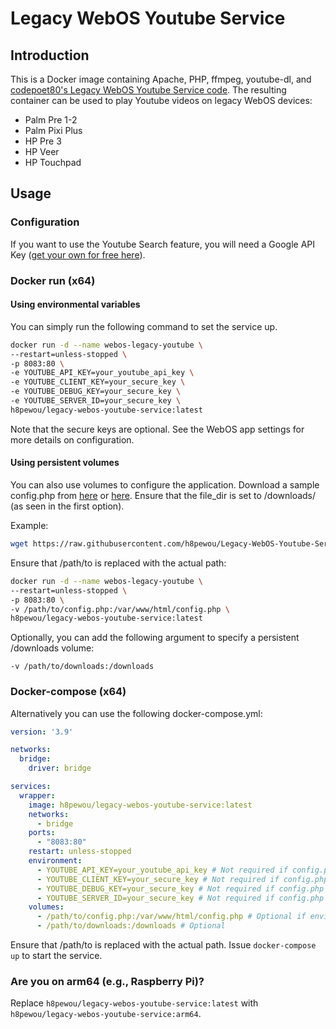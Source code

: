 # Legacy WebOS Youtube Service

## Introduction
This is a Docker image containing Apache, PHP, ffmpeg, youtube-dl, and [codepoet80's Legacy WebOS Youtube Service code](https://github.com/codepoet80/metube-php-servicewrapper). The resulting container can be used to play Youtube videos on legacy WebOS devices:

 - Palm Pre 1-2
 - Palm Pixi Plus
 - HP Pre 3
 - HP Veer
 - HP Touchpad

## Usage

### Configuration

If you want to use the Youtube Search feature, you will need a Google API Key ([get your own for free here](https://developers.google.com/youtube/v3/getting-started)).


### Docker run (x64)

#### Using environmental variables
You can simply run the following command to set the service up. 

```bash
docker run -d --name webos-legacy-youtube \
--restart=unless-stopped \
-p 8083:80 \
-e YOUTUBE_API_KEY=your_youtube_api_key \
-e YOUTUBE_CLIENT_KEY=your_secure_key \
-e YOUTUBE_DEBUG_KEY=your_secure_key \
-e YOUTUBE_SERVER_ID=your_secure_key \
h8pewou/legacy-webos-youtube-service:latest
```

Note that the secure keys are optional. See the WebOS app settings for more details on configuration.


#### Using persistent volumes

You can also use volumes to configure the application. Download a sample config.php from [here](https://raw.githubusercontent.com/h8pewou/Legacy-WebOS-Youtube-Service/main/docker-youtube-config-sample.php) or [here](https://raw.githubusercontent.com/codepoet80/metube-php-servicewrapper/main/config-sample.php). Ensure that the file_dir is set to /downloads/ (as seen in the first option).


Example:
```bash
wget https://raw.githubusercontent.com/h8pewou/Legacy-WebOS-Youtube-Service/main/docker-youtube-config-sample.php
```

Ensure that /path/to is replaced with the actual path:

```bash
docker run -d --name webos-legacy-youtube \
--restart=unless-stopped \
-p 8083:80 \
-v /path/to/config.php:/var/www/html/config.php \
h8pewou/legacy-webos-youtube-service:latest
```

Optionally, you can add the following argument to specify a persistent /downloads volume:
```
-v /path/to/downloads:/downloads
```

### Docker-compose (x64)

Alternatively you can use the following docker-compose.yml:

```yaml
version: '3.9'

networks:
  bridge:
    driver: bridge

services:
  wrapper:
    image: h8pewou/legacy-webos-youtube-service:latest
    networks:
      - bridge
    ports:
      - "8083:80"
    restart: unless-stopped
    environment:
      - YOUTUBE_API_KEY=your_youtube_api_key # Not required if config.php volume is configured
      - YOUTUBE_CLIENT_KEY=your_secure_key # Not required if config.php volume is configured
      - YOUTUBE_DEBUG_KEY=your_secure_key # Not required if config.php volume is configured
      - YOUTUBE_SERVER_ID=your_secure_key # Not required if config.php volume is configured
    volumes:
      - /path/to/config.php:/var/www/html/config.php # Optional if environment variables are configured above
      - /path/to/downloads:/downloads # Optional
```

Ensure that /path/to is replaced with the actual path. Issue ```docker-compose up``` to start the service.


### Are you on arm64 (e.g., Raspberry Pi)?

Replace ```h8pewou/legacy-webos-youtube-service:latest``` with ```h8pewou/legacy-webos-youtube-service:arm64```.
